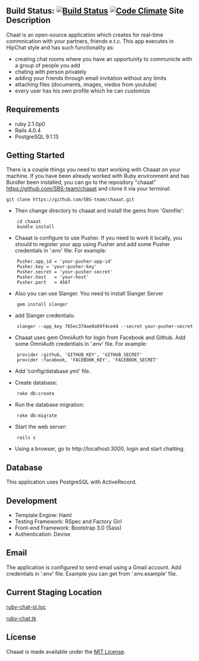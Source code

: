 Build Status:
[![Build Status](https://travis-ci.org/SBS-team/chaaat.svg?branch=pedalki)](https://travis-ci.org/SBS-team/chaaat)
[![Code Climate](https://codeclimate.com/repos/5375f4216956800d6d009602/badges/fe68f6232634377e2b5e/gpa.png)](https://codeclimate.com/repos/5375f4216956800d6d009602/feed)
Site Description
----------------
Chaat is an open-source application which creates for real-time commnication with your partners, friends e.t.c. This app executes in HipChat style and has such functionality as:
- creating chat rooms where you have an opportunity to сommunicte with a group of people you add
- chating with person privately
- adding your friends  through email invitation without any limits
- attaching files (documents, images, viedos from youtube)
- every user has his own profile which he can customize


Requirements
-------------

- ruby 2.1.0p0
- Rails 4.0.4
- PostgreSQL 9.1.13

Getting Started
-------------
There is a couple things you need to start working with Chaaat on your machine. If  you have been already worked with Ruby environment and has Bundler been installed, you can go to the repository "chaaat" https://github.com/SBS-team/chaaat and clone it via your terminal:

    git clone https://github.com/SBS-team/chaaat.git

- Then change directory to chaaat and install the gems from 'Gemfile':
```
    cd chaaat
    bundle install
```

- Chaaat is configure to use Pusher. If you need to work it locally, you should to register your app using Pusher and add some Pusher credentials in '.env' file. For example:
```
    Pusher.app_id = 'your-pusher-app-id'
    Pusher.key = 'your-pusher-key'
    Pusher.secret = 'your-pusher-secret'
    Pusher.host   = 'your-host'
    Pusher.port   = 4567
```
- Also you can use Slanger. You need to install Slanger Server
```
    gem install slanger
```
- add Slanger credentials:
```
    slanger --app_key 765ec374ae0a69f4ce44 --secret your-pusher-secret
```
- Chaaat uses gem OmniAuth for login from Facebook and Github. Add some OmniAuth credentials in '.env' file. For example:
```
    provider :github, 'GITHUB_KEY', 'GITHUB_SECRET'
    provider :facebook, 'FACEBOOK_KEY', 'FACEBOOK_SECRET'
```
- Add 'config/database.yml' file.

- Create database:
```
    rake db:create
```

- Run the database migration:
```
    rake db:migrate
```
- Start the web server:
```
    rails s
```

- Using a browser, go to http://localhost:3000, login and start chatting.

Database
--------

This application uses PostgreSQL with ActiveRecord.

Development
-----------

-   Template Engine: Haml
-   Testing Framework: RSpec and Factory Girl
-   Front-end Framework: Bootstrap 3.0 (Sass)
-   Authentication: Devise


Email
-----

The application is configured to send email using a Gmail account. Add credentials in '.env' file. Example you can get from '.env.example' file.

Current Staging Location
------------------------

[ruby-chat-st.loc](http://ruby-chat-st.loc/)

[ruby-chat.tk](http://www.ruby-chat.tk)


License
-------

Chaaat is made available under the [MIT License](http://www.opensource.org/licenses/mit-license.php).
